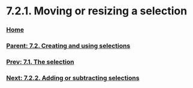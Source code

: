 # 7.2.1. Moving or resizing a selection

### [Home](./00-home.md)
### [Parent: 7.2. Creating and using selections](./07-02-00-creating-and-using-selections.md)
### [Prev: 7.1. The selection](./07-01-the-selection.md)
### [Next: 7.2.2. Adding or subtracting selections](./07-02-02-adding-or-subtracting-selections.md)
